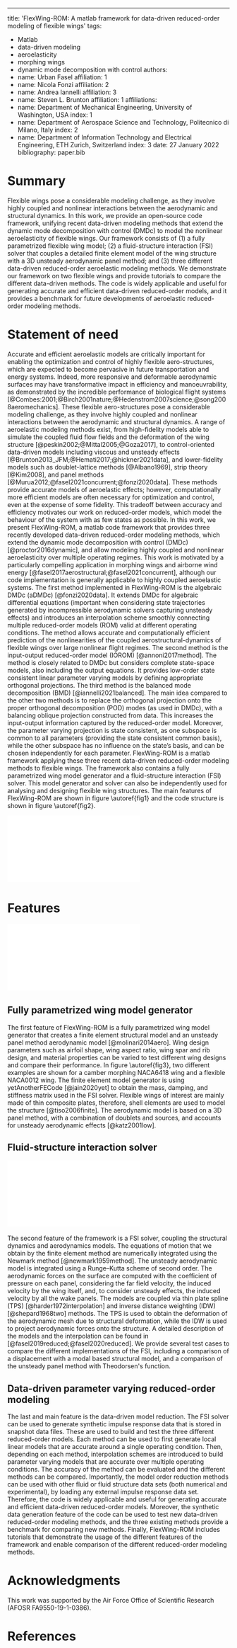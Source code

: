---
title: 'FlexWing-ROM: A matlab framework for data-driven reduced-order modeling of flexible wings'
tags:
  - Matlab
  - data-driven modeling
  - aeroelasticity
  - morphing wings
  - dynamic mode decomposition with control
authors:
  - name: Urban Fasel
    affiliation: 1
  - name: Nicola Fonzi
    affiliation: 2
  - name: Andrea Iannelli
    affiliation: 3
  - name: Steven L. Brunton
    affiliation: 1
affiliations:
 - name: Department of Mechanical Engineering, University of Washington, USA
   index: 1
 - name: Department of Aerospace Science and Technology, Politecnico di Milano, Italy
   index: 2
 - name: Department of Information Technology and Electrical Engineering, ETH Zurich, Switzerland
   index: 3
date: 27 January 2022
bibliography: paper.bib


# Summary

Flexible wings pose a considerable modeling challenge, as they involve highly coupled and nonlinear interactions between the aerodynamic and structural dynamics. 
In this work, we provide an open-source code framework, unifying recent data-driven modeling methods that extend the dynamic mode decomposition with control (DMDc) to model the nonlinear aeroelasticity of flexible wings. 
Our framework consists of (1) a fully parametrized flexible wing model; (2) a fluid-structure interaction (FSI) solver that couples a detailed finite element model of the wing structure with a 3D unsteady aerodynamic panel method; and (3) three different data-driven reduced-order aeroelastic modeling methods. 
We demonstrate our framework on two flexible wings and provide tutorials to compare the different data-driven methods. 
The code is widely applicable and useful for generating accurate and efficient data-driven reduced-order models, and it provides a benchmark for future developments of aeroelastic reduced-order modeling methods.

# Statement of need


Accurate and efficient aeroelastic models are critically important for enabling the optimization and control of highly flexible aero-structures, which are expected to become pervasive in future transportation and energy systems. Indeed, more responsive and deformable aerodynamic surfaces may have transformative impact in efficiency and manoeuvrability, as demonstrated by the incredible performance of biological flight systems [@Combes:2001;@Birch2001nature;@Hedenstrom2007science;@song2008aeromechanics]. These flexible aero-structures pose a considerable modeling challenge, as they involve highly coupled and nonlinear interactions between the aerodynamic and structural dynamics. A range of aeroelastic modeling methods exist, from high-fidelity models able to simulate the coupled fluid flow fields and the deformation of the wing structure [@peskin2002;@Mittal2005;@Goza2017], to control-oriented data-driven models including viscous and unsteady effects [@Brunton2013_JFM;@Hemati2017;@hickner2021data], and lower-fidelity models such as doublet-lattice methods [@Albano1969], strip theory [@Kim2008], and panel methods [@Murua2012;@fasel2021concurrent;@fonzi2020data]. These methods provide accurate models of aeroelastic effects; however, computationally more efficient models are often necessary for optimization and control, even at the expense of some fidelity. This tradeoff between accuracy and efficiency motivates our work on reduced-order models, which model the behaviour of the system with as few states as possible.
In this work, we present FlexWing-ROM, a matlab code framework that provides three recently developed data-driven reduced-order modeling methods, which extend the dynamic mode decomposition with control (DMDc) [@proctor2016dynamic], and allow modeling highly coupled and nonlinear aeroelasticity over multiple operating regimes. This work is motivated by a particularly compelling application in morphing wings and airborne wind energy [@fasel2017aerostructural;@fasel2021concurrent], although our code implementation is generally applicable to highly coupled aeroelastic systems. The first method implemented in FlexWing-ROM is the algebraic DMDc (aDMDc) [@fonzi2020data]. It extends DMDc for algebraic differential equations (important when considering state trajectories generated by incompressible aerodynamic solvers capturing unsteady effects) and introduces an interpolation scheme smoothly connecting multiple reduced-order models (ROM) valid at different operating conditions. The method allows accurate and computationally efficient prediction of the nonlinearities of the coupled aerostructural-dynamics of flexible wings over large nonlinear flight regimes. The second method is the input-output reduced-order model (IOROM) [@annoni2017method]. The method is closely related to DMDc but considers complete state-space models, also including the output equations. It provides low-order state consistent linear parameter varying models by defining appropriate orthogonal projections. The third method is the balanced mode decomposition (BMD) [@iannelli2021balanced]. The main idea compared to the other two methods is to replace the orthogonal projection onto the proper orthogonal decomposition (POD) modes (as used in DMDc), with a balancing oblique projection constructed from data. This increases the input-output information captured by the reduced-order model. Moreover, the parameter varying projection is state consistent, as one subspace is common to all parameters (providing the state consistent common basis), while the other subspace has no influence on the state’s basis, and can be chosen independently for each parameter.
FlexWing-ROM is a matlab framework applying these three recent data-driven reduced-order modeling methods to flexible wings. The framework also contains a fully parametrized wing model generator and a fluid-structure interaction (FSI) solver. This model generator and solver can also be independently used for analysing and designing flexible wing structures. The main features of  FlexWing-ROM are shown in figure \autoref{fig1} and the code structure is shown in figure \autoref{fig2}.  

![ Main features of FlexWing-ROM: (1)  fully parametrized flexible wing model generator, (2) FSI solver coupling a detailed finite element model of the wing structure with a 3D unsteady aerodynamic panel method, and (3) data-driven reduced-order aeroelastic model for (a) single operating condition and (b) interpolating multiple reduced-order models to cover large operating regimes [@fonzi2020data;@iannelli2021balanced].\label{fig1 }](Figure1.pdf)

# Features

![ FlexWing-ROM code structure.\label{fig2 }](Figure2.pdf)

## Fully parametrized wing model generator

The first feature of FlexWing-ROM is a fully parametrized wing model generator that creates a finite element structural model and an unsteady panel method aerodynamic model [@molinari2014aero]. Wing design parameters such as airfoil shape, wing aspect ratio, wing spar and rib design, and material properties can be varied to test different wing designs and compare their performance. In figure \autoref{fig3}, two different examples are shown for a camber morphing NACA6418 wing and a flexible NACA0012 wing. The finite element model generator is using yetAnotherFECode [@jain2020yet] to obtain the mass, damping, and stiffness matrix used in the FSI solver. Flexible wings of interest are mainly made of thin composite plates, therefore, shell elements are used to model the structure [@tiso2006finite]. The aerodynamic model is based on a 3D panel method, with a combination of doublets and sources, and accounts for unsteady aerodynamic effects [@katz2001low].

## Fluid-structure interaction solver

![ Two different flexible wings are provided in the tutorials: (left) exploded view of a camber morphing NACA6418 wing with five compliant ribs on each side, (right) a flexible NACA0012 wing with only non-morphing stiff ribs.\label{fig3 }](Figure3.pdf)

The second feature of the framework is a FSI solver, coupling the structural dynamics and aerodynamics models. The equations of motion that we obtain by the finite element method are numerically integrated using the Newmark method [@newmark1959method]. The unsteady aerodynamic model is integrated using a Runge–Kutta scheme of second order. The aerodynamic forces on the surface are computed with the coefficient of pressure on each panel, considering the far field velocity, the induced velocity by the wing itself, and, to consider unsteady effects, the induced velocity by all the wake panels. The models are coupled via thin plate spline (TPS) [@harder1972interpolation] and inverse distance weighting (IDW) [@shepard1968two] methods. The TPS is used to obtain the deformation of the aerodynamic mesh due to structural deformation, while the IDW is used to project aerodynamic forces onto the structure. A detailed description of the models and the interpolation can be found in [@fasel2019reduced;@fasel2020reduced]. We provide several test cases to compare the different implementations of the FSI, including a comparison of a displacement with a modal based structural model, and a comparison of the unsteady panel method with Theodorsen's function.

## Data-driven parameter varying reduced-order modeling

The last and main feature is the data-driven model reduction. The FSI solver can be used to generate synthetic impulse response data that is stored in snapshot data files. These are used to build and test the three different reduced-order models. Each method can be used to first generate local linear models that are accurate around a single operating condition. Then, depending on each method, interpolation schemes are introduced to build parameter varying models that are accurate over multiple operating conditions. The accuracy of the method can be evaluated and the different methods can be compared. Importantly, the model order reduction methods can be used with other fluid or fluid structure data sets (both numerical and experimental), by loading any external impulse response data set. Therefore, the code is widely applicable and useful for generating accurate and efficient data-driven reduced-order models. Moreover, the synthetic data generation feature of the code can be used to test new data-driven reduced-order modeling methods, and the three existing methods provide a benchmark for comparing new methods. Finally, FlexWing-ROM includes tutorials that demonstrate the usage of the different features of the framework and enable comparison of the different reduced-order modeling methods. 

# Acknowledgments
This work was supported by the Air Force Office of Scientific Research (AFOSR FA9550-19-1-0386).

# References
